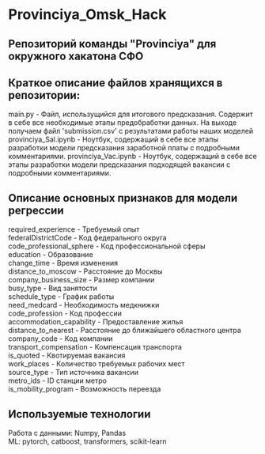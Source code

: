 # Provinciya_Omsk_Hack
## Репозиторий команды "Provinciya" для окружного хакатона СФО
## Краткое описание файлов хранящихся в репозитории:
main.py - Файл, использущийся для итогового предсказания. Содержит в себе все необходимые этапы предобработки данных. На выходе получаем файл 'submission.csv' с результатами работы наших моделей  
provinciya_Sal.ipynb - Ноутбук, содержащий в себе все этапы разработки модели предсказания заработной платы с подробными комментариями.
provinciya_Vac.ipynb - Ноутбук, содержащий в себе все этапы разработки модели предсказания подходящей вакансии с подробными комментариями.
## Описание основных признаков для модели регрессии
required_experience - Требуемый опыт  
federalDistrictCode - Код федерального округа  
code_professional_sphere - Код профессиональной сферы  
education - Образование  
change_time - Время изменения  
distance_to_moscow - Расстояние до Москвы  
company_business_size - Размер компании  
busy_type - Вид занятости  
schedule_type - График работы  
need_medcard - Необходимость медкнижки  
code_profession - Код профессии  
accommodation_capability - Предоставление жилья  
distance_to_nearest - Расстояние до ближайшего областного центра  
company_code - Код компании  
transport_compensation - Компенсация транспорта    
is_quoted - Квотируемая вакансия  
work_places - Количество требуемых рабочих мест  
source_type - Тип источника вакансии  
metro_ids - ID станции метро  
is_mobility_program - Возможность переезда
## Используемые технологии
Работа с данными: Numpy, Pandas  
ML: pytorch, catboost, transformers, scikit-learn
